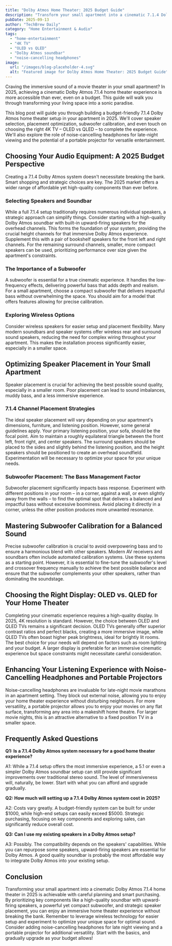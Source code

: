 ```yaml
---
title: "Dolby Atmos Home Theater: 2025 Budget Guide"
description: "Transform your small apartment into a cinematic 7.1.4 Dolby Atmos home theater in 2025!  This complete guide covers wireless speaker placement, subwoofer calibration, & more.  Learn how to choose between OLED & QLED TVs for the best experience.  Read now!"
pubDate: 2025-09-13
author: "TechBrew Daily"
category: "Home Entertainment & Audio"
tags:
  - "home-entertainment"
  - "4K TV"
  - "OLED vs QLED"
  - "Dolby Atmos soundbar"
  - "noise-cancelling headphones"
image:
  url: "/images/blog-placeholder-4.svg"
  alt: "Featured image for Dolby Atmos Home Theater: 2025 Budget Guide"
---
```


Craving the immersive sound of a movie theater in your small apartment?  In 2025, achieving a cinematic Dolby Atmos 7.1.4 home theater experience is more accessible than ever, even on a budget. This guide will walk you through transforming your living space into a sonic paradise.

This blog post will guide you through building a budget-friendly 7.1.4 Dolby Atmos home theater setup in your apartment in 2025.  We'll cover speaker selection, placement optimization, subwoofer calibration, and even touch on choosing the right 4K TV – OLED vs QLED – to complete the experience.  We'll also explore the role of noise-cancelling headphones for late-night viewing and the potential of a portable projector for versatile entertainment.


## Choosing Your Audio Equipment: A 2025 Budget Perspective

Creating a 7.1.4 Dolby Atmos system doesn't necessitate breaking the bank.  Smart shopping and strategic choices are key.  The 2025 market offers a wider range of affordable yet high-quality components than ever before.

### Selecting Speakers and Soundbar

While a full 7.1.4 setup traditionally requires numerous individual speakers, a strategic approach can simplify things.  Consider starting with a high-quality Dolby Atmos soundbar with built-in upward-firing speakers for the overhead channels.  This forms the foundation of your system, providing the crucial height channels for that immersive Dolby Atmos experience.  Supplement this with a pair of bookshelf speakers for the front left and right channels.   For the remaining surround channels, smaller, more compact speakers can be used, prioritizing performance over size given the apartment's constraints.

### The Importance of a Subwoofer

A subwoofer is essential for a true cinematic experience.  It handles the low-frequency effects, delivering powerful bass that adds depth and realism. For a small apartment, choose a compact subwoofer that delivers impactful bass without overwhelming the space. You should aim for a model that offers features allowing for precise calibration.

### Exploring Wireless Options

Consider wireless speakers for easier setup and placement flexibility.  Many modern soundbars and speaker systems offer wireless rear and surround sound speakers, reducing the need for complex wiring throughout your apartment. This makes the installation process significantly easier, especially in a smaller space.

## Optimizing Speaker Placement in Your Small Apartment

Speaker placement is crucial for achieving the best possible sound quality, especially in a smaller room. Poor placement can lead to sound imbalances, muddy bass, and a less immersive experience.

### 7.1.4 Channel Placement Strategies

The ideal speaker placement will vary depending on your apartment's dimensions, furniture, and listening position.  However, some general guidelines apply. Your primary listening position, your sofa, should be the focal point. Aim to maintain a roughly equilateral triangle between the front left, front right, and center speakers. The surround speakers should be placed to the sides and slightly behind the listening position, and the height speakers should be positioned to create an overhead soundfield.  Experimentation will be necessary to optimize your space for your unique needs.

### Subwoofer Placement: The Bass Management Factor

Subwoofer placement significantly impacts bass response.  Experiment with different positions in your room – in a corner, against a wall, or even slightly away from the walls – to find the optimal spot that delivers a balanced and impactful bass without excessive boominess. Avoid placing it directly in a corner, unless the other position produces more unwanted resonance.


## Mastering Subwoofer Calibration for a Balanced Sound

Precise subwoofer calibration is crucial to avoid overpowering bass and to ensure a harmonious blend with other speakers.  Modern AV receivers and soundbars often include automated calibration systems. Use these systems as a starting point.  However, it is essential to fine-tune the subwoofer's level and crossover frequency manually to achieve the best possible balance and ensure that the subwoofer complements your other speakers, rather than dominating the soundstage.

##  Choosing the Right Display: OLED vs. QLED for Your Home Theater

Completing your cinematic experience requires a high-quality display.  In 2025, 4K resolution is standard.  However, the choice between OLED and QLED TVs remains a significant decision.  OLED TVs generally offer superior contrast ratios and perfect blacks, creating a more immersive image, while QLED TVs often boast higher peak brightness, ideal for brightly lit rooms. The best choice for your needs will depend on factors such as room lighting and your budget. A larger display is preferable for an immersive cinematic experience but space constraints might necessitate careful consideration.

## Enhancing Your Listening Experience with Noise-Cancelling Headphones and Portable Projectors

Noise-cancelling headphones are invaluable for late-night movie marathons in an apartment setting. They block out external noise, allowing you to enjoy your home theater experience without disturbing neighbours. For more versatility, a portable projector allows you to enjoy your movies on any flat surface, transforming any area into a makeshift home theatre.  For larger movie nights, this is an attractive alternative to a fixed position TV in a smaller space.

## Frequently Asked Questions

**Q1:  Is a 7.1.4 Dolby Atmos system necessary for a good home theater experience?**

A1: While a 7.1.4 setup offers the most immersive experience, a 5.1 or even a simpler Dolby Atmos soundbar setup can still provide significant improvements over traditional stereo sound. The level of immersiveness will, naturally, be lower.  Start with what you can afford and upgrade gradually.

**Q2: How much will setting up a 7.1.4 Dolby Atmos system cost in 2025?**

A2: Costs vary greatly.  A budget-friendly system can be built for under $1000, while high-end setups can easily exceed $5000.  Strategic purchasing, focusing on key components and exploring sales, can significantly reduce overall cost.

**Q3: Can I use my existing speakers in a Dolby Atmos setup?**

A3: Possibly. The compatibility depends on the speakers' capabilities.  While you can repurpose some speakers, upward-firing speakers are essential for Dolby Atmos.  A good quality soundbar is probably the most affordable way to integrate Dolby Atmos into your existing setup.


## Conclusion

Transforming your small apartment into a cinematic Dolby Atmos 7.1.4 home theater in 2025 is achievable with careful planning and smart purchasing.  By prioritizing key components like a high-quality soundbar with upward-firing speakers, a powerful yet compact subwoofer, and strategic speaker placement, you can enjoy an immersive home theater experience without breaking the bank. Remember to leverage wireless technology for easier setup and experiment to optimize your unique space for optimal sound. Consider adding noise-cancelling headphones for late night viewing and a portable projector for additional versatility.  Start with the basics, and gradually upgrade as your budget allows!